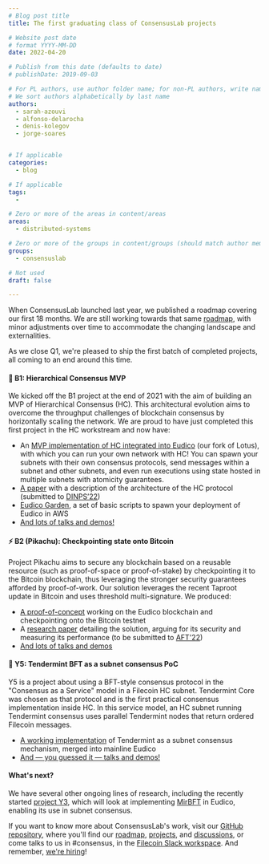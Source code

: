 ```yaml
---
# Blog post title
title: The first graduating class of ConsensusLab projects

# Website post date
# format YYYY-MM-DD
date: 2022-04-20

# Publish from this date (defaults to date)
# publishDate: 2019-09-03

# For PL authors, use author folder name; for non-PL authors, write name as in paper within""
# We sort authors alphabetically by last name
authors:
  - sarah-azouvi
  - alfonso-delarocha
  - denis-kolegov
  - jorge-soares  


# If applicable
categories:
  - blog

# If applicable
tags:
  -

# Zero or more of the areas in content/areas
areas:
  - distributed-systems

# Zero or more of the groups in content/groups (should match author membership)
groups:
  - consensuslab

# Not used
draft: false

---
```


When ConsensusLab launched last year, we published a roadmap covering our first 18 months. We are still working towards that same [roadmap](https://app.zenhub.com/workspaces/consensuslab-60f84a7fa2395a0011e4134c/roadmap?invite=true), with minor adjustments over time to accommodate the changing landscape and externalities.

As we close Q1, we're pleased to ship the first batch of completed projects, all coming to an end around this time.

#### 🎄 B1: Hierarchical Consensus MVP

We kicked off the B1 project at the end of 2021 with the aim of building an MVP of Hierarchical Consensus (HC). This architectural evolution aims to overcome the throughput challenges of blockchain consensus by horizontally scaling the network. We are proud to have just completed this first project in the HC workstream and now have:

* An [MVP implementation of HC integrated into Eudico](https://github.com/filecoin-project/eudico/) (our fork of Lotus), with which you can run your own network with HC! You can spawn your subnets with their own consensus protocols, send messages within a subnet and other subnets, and even run executions using state hosted in multiple subnets with atomicity guarantees.
* [A paper](/publications/hierarchical-consensus-a-horizontal-scaling-framework-for-blockchains/) with a description of the architecture of the HC protocol (submitted to [DINPS’22](/sites/dinps/))
* [Eudico Garden](https://github.com/filecoin-project/eudico/tree/eudico/eudicogarden), a set of basic scripts to spawn your deployment of Eudico in AWS
* [And lots of talks and demos!](https://github.com/protocol/ConsensusLab/issues/4)

#### ⚡ B2 (Pikachu): Checkpointing state onto Bitcoin

Project Pikachu aims to secure any blockchain based on a reusable resource (such as proof-of-space or proof-of-stake) by checkpointing it to the Bitcoin blockchain, thus leveraging the stronger security guarantees afforded by proof-of-work. Our solution leverages the recent Taproot update in Bitcoin and uses threshold multi-signature. We produced:

* [A proof-of-concept](https://github.com/filecoin-project/eudico/tree/B2-with-failure) working on the Eudico blockchain and checkpointing onto the Bitcoin testnet
* A [research paper](https://www.overleaf.com/read/vxqhmvfzgqkb) detailing the solution, arguing for its security and measuring its performance (to be submitted to [AFT'22](https://aft.acm.org/aft22/index.html))
* [And lots of talks and demos](https://github.com/protocol/ConsensusLab/issues/5)

#### 🌿 Y5: Tendermint BFT as a subnet consensus PoC

Y5 is a project about using a BFT-style consensus protocol in the "Consensus as a Service" model in a Filecoin HC subnet. Tendermint Core was chosen as that protocol and is the first practical consensus implementation inside HC. In this service model, an HC subnet running Tendermint consensus uses parallel Tendermint nodes that return ordered Filecoin messages.

* [A working implementation](https://github.com/filecoin-project/eudico/tree/eudico/chain/consensus/tendermint) of Tendermint as a subnet consensus mechanism, merged into mainline Eudico
* [And — you guessed it — talks and demos!](https://github.com/protocol/ConsensusLab/issues/14)

#### What's next?

We have several other ongoing lines of research, including the recently started [project Y3](https://github.com/protocol/consensuslab/issues/9), which will look at implementing [MirBFT](https://github.com/hyperledger-labs/mirbft) in Eudico, enabling its use in subnet consensus.

If you want to know more about ConsensusLab's work, visit our [GitHub repository](https://github.com/protocol/ConsensusLab/), where you'll find our [roadmap](https://app.zenhub.com/workspaces/consensuslab-60f84a7fa2395a0011e4134c/roadmap?invite=true), [projects](https://github.com/protocol/ConsensusLab/issues?q=is%3Aopen+is%3Aissue+label%3A%22%F0%9F%9A%A7+Project%22), and [discussions](https://github.com/protocol/ConsensusLab/discussions), or come talks to us in #consensus, in the [Filecoin Slack workspace](https://filecoin.io/slack). And remember, [we're hiring](https://boards.greenhouse.io/protocollabs)!
